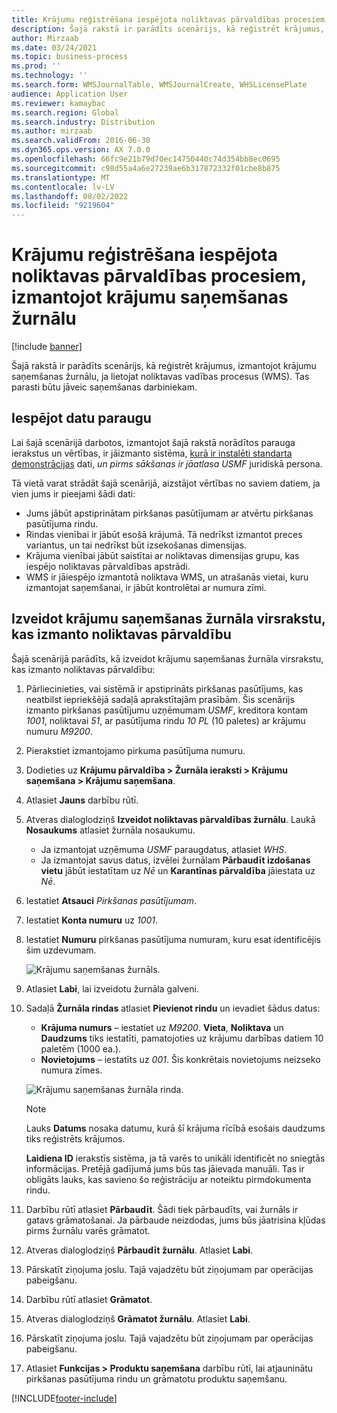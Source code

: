 ```yaml
---
title: Krājumu reģistrēšana iespējota noliktavas pārvaldības procesiem, izmantojot krājumu saņemšanas žurnālu
description: Šajā rakstā ir parādīts scenārijs, kā reģistrēt krājumus, izmantojot krājumu saņemšanas žurnālu, ja lietojat noliktavas vadības procesus (WMS).
author: Mirzaab
ms.date: 03/24/2021
ms.topic: business-process
ms.prod: ''
ms.technology: ''
ms.search.form: WMSJournalTable, WMSJournalCreate, WHSLicensePlate
audience: Application User
ms.reviewer: kamaybac
ms.search.region: Global
ms.search.industry: Distribution
ms.author: mirzaab
ms.search.validFrom: 2016-06-30
ms.dyn365.ops.version: AX 7.0.0
ms.openlocfilehash: 66fc9e21b79d70ec14750440c74d354bb8ec0695
ms.sourcegitcommit: c98d55a4a6e27239ae6b317872332f01cbe8b875
ms.translationtype: MT
ms.contentlocale: lv-LV
ms.lasthandoff: 08/02/2022
ms.locfileid: "9219604"
---
```

# <a name="register-items-enabled-for-warehouse-management-processes-using-an-item-arrival-journal"></a>Krājumu reģistrēšana iespējota noliktavas pārvaldības procesiem, izmantojot krājumu saņemšanas žurnālu

[!include [banner](../../includes/banner.md)]

Šajā rakstā ir parādīts scenārijs, kā reģistrēt krājumus, izmantojot krājumu saņemšanas žurnālu, ja lietojat noliktavas vadības procesus (WMS). Tas parasti būtu jāveic saņemšanas darbiniekam.

## <a name="enable-sample-data"></a>Iespējot datu paraugu

Lai šajā scenārijā darbotos, izmantojot šajā rakstā norādītos parauga ierakstus un vērtības, ir jāizmanto sistēma, [kurā ir instalēti standarta demonstrācijas](../../../fin-ops-core/fin-ops/get-started/demo-data.md) dati, *un pirms sākšanas ir jāatlasa USMF* juridiskā persona.

Tā vietā varat strādāt šajā scenārijā, aizstājot vērtības no saviem datiem, ja vien jums ir pieejami šādi dati:

- Jums jābūt apstiprinātam pirkšanas pasūtījumam ar atvērtu pirkšanas pasūtījuma rindu.
- Rindas vienībai ir jābūt esošā krājumā. Tā nedrīkst izmantot preces variantus, un tai nedrīkst būt izsekošanas dimensijas.
- Krājuma vienībai jābūt saistītai ar noliktavas dimensijas grupu, kas iespējo noliktavas pārvaldības apstrādi.
- WMS ir jāiespējo izmantotā noliktava WMS, un atrašanās vietai, kuru izmantojat saņemšanai, ir jābūt kontrolētai ar numura zīmi.

## <a name="create-an-item-arrival-journal-header-that-uses-warehouse-management"></a>Izveidot krājumu saņemšanas žurnāla virsrakstu, kas izmanto noliktavas pārvaldību

Šajā scenārijā parādīts, kā izveidot krājumu saņemšanas žurnāla virsrakstu, kas izmanto noliktavas pārvaldību:

1. Pārliecinieties, vai sistēmā ir apstiprināts pirkšanas pasūtījums, kas neatbilst iepriekšējā sadaļā aprakstītajām prasībām. Šis scenārijs izmanto pirkšanas pasūtījumu uzņēmumam *USMF*, kreditora kontam *1001*, noliktavai *51*, ar pasūtījuma rindu *10 PL* (10 paletes) ar krājumu numuru *M9200*.
1. Pierakstiet izmantojamo pirkuma pasūtījuma numuru.
1. Dodieties uz **Krājumu pārvaldība \> Žurnāla ieraksti \> Krājumu saņemšana \> Krājumu saņemšana**.
1. Atlasiet **Jauns** darbību rūtī.
1. Atveras dialoglodziņš **Izveidot noliktavas pārvaldības žurnālu**. Laukā **Nosaukums** atlasiet žurnāla nosaukumu.
    - Ja izmantojat uzņēmuma *USMF* paraugdatus, atlasiet *WHS*.
    - Ja izmantojat savus datus, izvēlei žurnālam **Pārbaudīt izdošanas vietu** jābūt iestatītam uz *Nē* un **Karantīnas pārvaldība** jāiestata uz *Nē*.
1. Iestatiet **Atsauci** *Pirkšanas pasūtījumam*.
1. Iestatiet **Konta numuru** uz *1001*.
1. Iestatiet **Numuru** pirkšanas pasūtījuma numuram, kuru esat identificējis šim uzdevumam.

    ![Krājumu saņemšanas žurnāls.](../media/item-arrival-journal-header.png "Krājumu saņemšanas žurnāls")

1. Atlasiet **Labi**, lai izveidotu žurnāla galveni.
1. Sadaļā **Žurnāla rindas** atlasiet **Pievienot rindu** un ievadiet šādus datus:
    - **Krājuma numurs** – iestatiet uz *M9200*. **Vieta**, **Noliktava** un **Daudzums** tiks iestatīti, pamatojoties uz krājumu darbības datiem 10 paletēm (1000 ea.).
    - **Novietojums** – iestatīts uz  *001*. Šis konkrētais novietojums neizseko numura zīmes.

    ![Krājumu saņemšanas žurnāla rinda.](../media/item-arrival-journal-line.png "Krājumu saņemšanas žurnāla rinda")

    > [!NOTE]
    > Lauks **Datums** nosaka datumu, kurā šī krājuma rīcībā esošais daudzums tiks reģistrēts krājumos.  
    >
    > **Laidiena ID** ierakstīs sistēma, ja tā varēs to unikāli identificēt no sniegtās informācijas. Pretējā gadījumā jums būs tas jāievada manuāli. Tas ir obligāts lauks, kas savieno šo reģistrāciju ar noteiktu pirmdokumenta rindu.  

1. Darbību rūtī atlasiet **Pārbaudīt**. Šādi tiek pārbaudīts, vai žurnāls ir gatavs grāmatošanai. Ja pārbaude neizdodas, jums būs jāatrisina kļūdas pirms žurnālu varēs grāmatot.  
1. Atveras dialoglodziņš **Pārbaudīt žurnālu**. Atlasiet **Labi**.
1. Pārskatīt ziņojuma joslu. Tajā vajadzētu būt ziņojumam par operācijas pabeigšanu.  
1. Darbību rūtī atlasiet **Grāmatot**.
1. Atveras dialoglodziņš **Grāmatot žurnālu**. Atlasiet **Labi**.
1. Pārskatīt ziņojuma joslu. Tajā vajadzētu būt ziņojumam par operācijas pabeigšanu.
1. Atlasiet **Funkcijas > Produktu saņemšana** darbību rūtī, lai atjauninātu pirkšanas pasūtījuma rindu un grāmatotu produktu saņemšanu.


[!INCLUDE[footer-include](../../../includes/footer-banner.md)]
